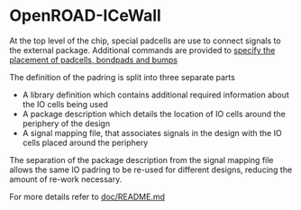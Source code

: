 # OpenROAD-ICeWall

At the top level of the chip, special padcells are use to connect signals
to the external package. Additional commands are provided to
[specify the placement of padcells, bondpads and bumps](doc/TCL_Interface.md)


The definition of the padring is split into three separate parts
- A library definition which contains additional required information about the IO cells being used
- A package description which details the location of IO cells around the periphery of the design
- A signal mapping file, that associates signals in the design with the IO cells placed around the periphery

The separation of the package description from the signal mapping file allows the same IO padring to be re-used for
different designs, reducing the amount of re-work necessary.

For more details refer to [doc/README.md](doc/README.md)

